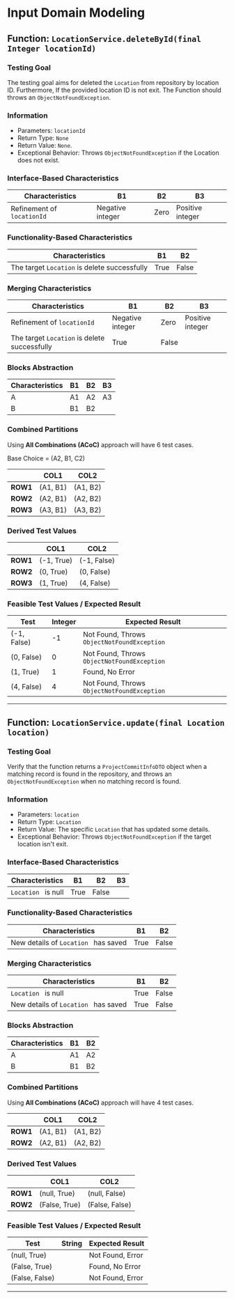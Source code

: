 # Input Domain Modeling

## Function: `LocationService.deleteById(final Integer locationId)`

### Testing Goal

The testing goal aims for deleted the `Location` from repository by location ID. Furthermore, If the provided location ID is not exit. The Function should throws an `ObjectNotFoundException`.

### Information

- Parameters: `locationId`
- Return Type: `None`
- Return Value: `None`.
- Exceptional Behavior: Throws `ObjectNotFoundException` if the Location does not exist.

### Interface-Based Characteristics

| Characteristics            | B1               | B2    | B3               |
|----------------------------|------------------|-------|------------------|
| Refinement of `locationId` | Negative integer | Zero  | Positive integer |

### Functionality-Based Characteristics

| Characteristics                               | B1   | B2    |
|-----------------------------------------------|------|-------|
| The target `Location` is  delete successfully | True | False |

### Merging Characteristics

| Characteristics                               | B1               | B2    | B3               |
|-----------------------------------------------|------------------|-------|------------------|
| Refinement of `locationId`                    | Negative integer | Zero  | Positive integer |
| The target `Location` is  delete successfully | True             | False |                  |


### Blocks Abstraction

| Characteristics | B1 | B2 | B3 |
|-----------------|----|----|----|
| A               | A1 | A2 | A3 |
| B               | B1 | B2 |    |

### Combined Partitions

Using **All Combinations (ACoC)** approach will have 6 test cases.

Base Choice = (A2, B1, C2)

|          | COL1     | COL2     |
|----------|----------|----------|
| **ROW1** | (A1, B1) | (A1, B2) |
| **ROW2** | (A2, B1) | (A2, B2) |
| **ROW3** | (A3, B1) | (A3, B2) |

### Derived Test Values

|          | COL1       | COL2        |
|----------|------------|-------------|
| **ROW1** | (-1, True) | (-1, False) |
| **ROW2** | (0, True)  | (0, False)  |
| **ROW3** | (1, True)  | (4, False)  |

### Feasible Test Values / Expected Result

| Test        | Integer | Expected Result                             | 
|-------------|---------|---------------------------------------------|
| (-1, False) | -1      | Not Found, Throws `ObjectNotFoundException` |
| (0, False)  | 0       | Not Found, Throws `ObjectNotFoundException` |
| (1, True)   | 1       | Found, No Error                             |
| (4, False)  | 4       | Not Found, Throws `ObjectNotFoundException` |
---

## Function: `LocationService.update(final Location location)`

### Testing Goal

Verify that the function returns a `ProjectCommitInfoDTO` object when a matching record is found in the repository, and throws an `ObjectNotFoundException` when no matching record is found.

### Information

- Parameters: `location`
- Return Type: `Location`
- Return Value: The specific `Location` that has updated some details.
- Exceptional Behavior: Throws `ObjectNotFoundException` if the target location isn't exit.

### Interface-Based Characteristics

| Characteristics           | B1               | B2    | B3               |
|---------------------------|------------------|-------|------------------|
| `Location ` is null       | True             | False |                  |

### Functionality-Based Characteristics

| Characteristics                      | B1   | B2    |
|--------------------------------------|------|-------|
| New details of `Location ` has saved | True | False |

### Merging Characteristics

| Characteristics                      | B1   | B2    |
|--------------------------------------|------|-------|
| `Location ` is null                  | True | False |
| New details of `Location ` has saved | True | False |

### Blocks Abstraction

| Characteristics | B1 | B2 |
|-----------------|----|----|
| A               | A1 | A2 |
| B               | B1 | B2 |

### Combined Partitions

Using **All Combinations (ACoC)** approach will have 4 test cases.

|          | COL1     | COL2     |
|----------|----------|----------|
| **ROW1** | (A1, B1) | (A1, B2) |
| **ROW2** | (A2, B1) | (A2, B2) |

### Derived Test Values

|          | COL1          | COL2           |
|----------|---------------|----------------|
| **ROW1** | (null, True)  | (null, False)  |
| **ROW2** | (False, True) | (False, False) |

### Feasible Test Values / Expected Result

| Test           | String | Expected Result  | 
|----------------|--------|------------------|
| (null, True)   |        | Not Found, Error |
| (False, True)  |        | Found, No Error  |
| (False, False) |        | Not Found, Error |

---